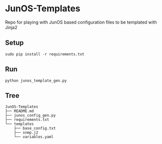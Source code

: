 # JunOS-Templates
Repo for playing with JunOS based configuration files to be templated with Jinja2

## Setup ##
`sudo pip install -r requirements.txt`

## Run ##
`python junos_template_gen.py`

## Tree ##
	JunOS-Templates
	├── README.md
	├── junos_config_gen.py
	├── requirements.txt
	└── templates
	    ├── base_config.txt
	    ├── snmp.j2
	    └── variables.yaml
